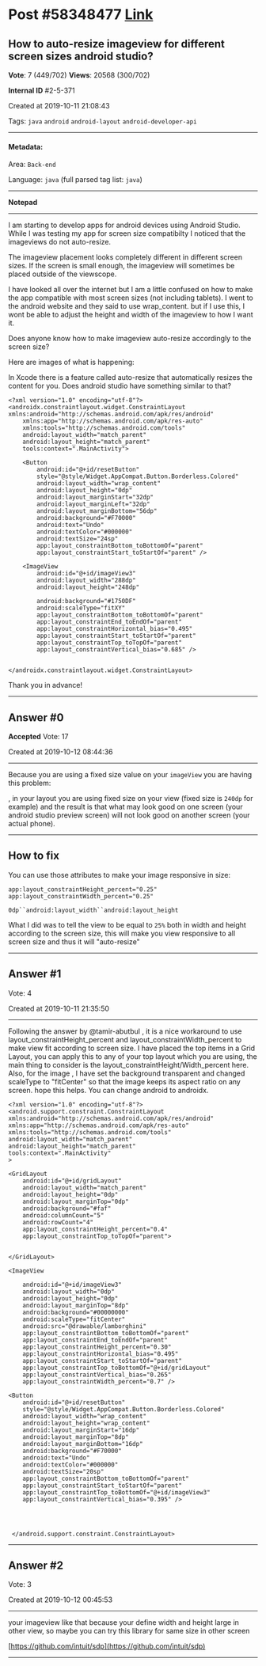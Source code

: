
# Post \#58348477 [Link](https://stackoverflow.com/questions/58348477/)

## How to auto-resize imageview for different screen sizes android studio?

**Vote**: 7 (449/702) **Views**: 20568 (300/702) 

**Internal ID** \#2-5-371

Created at 2019-10-11 21:08:43

Tags: `java` `android` `android-layout` `android-developer-api`

----------

#### Metadata:

Area: `Back-end`

Language: `java` (full parsed tag list: `java`)

----------

**Notepad**


----------

I am starting to develop apps for android devices using Android Studio. While I was testing my app for screen size compatibilty I noticed that the imageviews do not auto-resize. 

The imageview placement looks completely different in different screen sizes. If the screen is small enough, the imageview will sometimes be placed outside of the viewscope.

I have looked all over the internet but I am a little confused on how to make the app compatible with most screen sizes (not including tablets). I went to the android website and they said to use wrap_content. but if I use this, I wont be able to adjust the height and width of the imageview to how I want it. 

Does anyone know how to make imageview auto-resize accordingly to the screen size?

Here are images of what is happening:



[](https://i.stack.imgur.com/qRuEU.png)



[](https://i.stack.imgur.com/F1cF5.png3)



[](https://i.stack.imgur.com/P5MnE.png)

In Xcode there is a feature called auto-resize that automatically resizes the content for you. Does android studio have something similar to that?



```
<?xml version="1.0" encoding="utf-8"?>
<androidx.constraintlayout.widget.ConstraintLayout xmlns:android="http://schemas.android.com/apk/res/android"
    xmlns:app="http://schemas.android.com/apk/res-auto"
    xmlns:tools="http://schemas.android.com/tools"
    android:layout_width="match_parent"
    android:layout_height="match_parent"
    tools:context=".MainActivity">
    
    <Button
        android:id="@+id/resetButton"
        style="@style/Widget.AppCompat.Button.Borderless.Colored"
        android:layout_width="wrap_content"
        android:layout_height="0dp"
        android:layout_marginStart="32dp"
        android:layout_marginLeft="32dp"
        android:layout_marginBottom="56dp"
        android:background="#F70000"
        android:text="Undo"
        android:textColor="#000000"
        android:textSize="24sp"
        app:layout_constraintBottom_toBottomOf="parent"
        app:layout_constraintStart_toStartOf="parent" />

    <ImageView
        android:id="@+id/imageView3"
        android:layout_width="288dp"
        android:layout_height="248dp"

        android:background="#1750DF"
        android:scaleType="fitXY"
        app:layout_constraintBottom_toBottomOf="parent"
        app:layout_constraintEnd_toEndOf="parent"
        app:layout_constraintHorizontal_bias="0.495"
        app:layout_constraintStart_toStartOf="parent"
        app:layout_constraintTop_toTopOf="parent"
        app:layout_constraintVertical_bias="0.685" />


</androidx.constraintlayout.widget.ConstraintLayout>
```



Thank you in advance!


----------
        
## Answer \#0

**Accepted** Vote: 17

Created at 2019-10-12 08:44:36

------------



Because you are using a fixed size value on your `imageView` you are having this problem:

, in your layout you are using fixed size on your view (fixed size is `240dp` for example) and the result is that what may look good on one screen (your android studio preview screen) will not look good on another screen (your actual phone).


---




## How to fix



You can use those attributes to make your image responsive in size:

```
app:layout_constraintHeight_percent="0.25"
app:layout_constraintWidth_percent="0.25"
```


`0dp``android:layout_width``android:layout_height`

What  I did was to tell the view to be equal to `25%` both in width and height according to the screen size, this will make you view responsive to all screen size and thus it will "auto-resize"


------------
    
    
## Answer \#1

 Vote: 4

Created at 2019-10-11 21:35:50

------------



Following the answer by @tamir-abutbul , it is a nice workaround to use layout_constraintHeight_percent and layout_constraintWidth_percent to make view fit according to screen size. 
I have placed the top items in a Grid Layout, you can apply this to any of your top layout which you are using, the main thing to consider is the layout_constraintHeight/Width_percent here. 
Also, for the image , I have set the background transparent and changed scaleType to "fitCenter" so that the image keeps its aspect ratio on any screen. hope this helps. You can change android to androidx. 

```
<?xml version="1.0" encoding="utf-8"?>
<android.support.constraint.ConstraintLayout
xmlns:android="http://schemas.android.com/apk/res/android"
xmlns:app="http://schemas.android.com/apk/res-auto"
xmlns:tools="http://schemas.android.com/tools"
android:layout_width="match_parent"
android:layout_height="match_parent"
tools:context=".MainActivity"
>

<GridLayout
    android:id="@+id/gridLayout"
    android:layout_width="match_parent"
    android:layout_height="0dp"
    android:layout_marginTop="0dp"
    android:background="#faf"
    android:columnCount="5"
    android:rowCount="4"
    app:layout_constraintHeight_percent="0.4"
    app:layout_constraintTop_toTopOf="parent">


</GridLayout>

<ImageView

    android:id="@+id/imageView3"
    android:layout_width="0dp"
    android:layout_height="0dp"
    android:layout_marginTop="8dp"
    android:background="#00000000"
    android:scaleType="fitCenter"
    android:src="@drawable/lamborghini"
    app:layout_constraintBottom_toBottomOf="parent"
    app:layout_constraintEnd_toEndOf="parent"
    app:layout_constraintHeight_percent="0.30"
    app:layout_constraintHorizontal_bias="0.495"
    app:layout_constraintStart_toStartOf="parent"
    app:layout_constraintTop_toBottomOf="@+id/gridLayout"
    app:layout_constraintVertical_bias="0.265"
    app:layout_constraintWidth_percent="0.7" />

<Button
    android:id="@+id/resetButton"
    style="@style/Widget.AppCompat.Button.Borderless.Colored"
    android:layout_width="wrap_content"
    android:layout_height="wrap_content"
    android:layout_marginStart="16dp"
    android:layout_marginTop="8dp"
    android:layout_marginBottom="16dp"
    android:background="#F70000"
    android:text="Undo"
    android:textColor="#000000"
    android:textSize="20sp"
    app:layout_constraintBottom_toBottomOf="parent"
    app:layout_constraintStart_toStartOf="parent"
    app:layout_constraintTop_toBottomOf="@+id/imageView3"
    app:layout_constraintVertical_bias="0.395" />




 </android.support.constraint.ConstraintLayout>
```



------------
    
    
## Answer \#2

 Vote: 3

Created at 2019-10-12 00:45:53

------------

your imageview like that because your define width and height large in other view, so maybe you can try this library for same size in other screen

[https://github.com/intuit/sdp](https://github.com/intuit/sdp)


------------
    
    